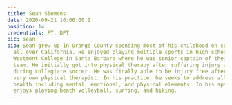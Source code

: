```yaml
---
title: Sean Siemens
date: 2020-09-21 16:06:00 Z
position: 14
credentials: PT, DPT
pic: sean
bio: Sean grew up in Orange County spending most of his childhood on soccer fields
  all over California. He enjoyed playing multiple sports in high school and attended
  Westmont College in Santa Barbara where he was senior captain of their collegiate
  team. He initially got into physical therapy after suffering injury after injury
  during collegiate soccer. He was finally able to be injury free after finding his
  very own physical therapist. In his practice, he seeks to address all aspects of
  health including mental, emotional, and physical elements. In his spare time, Sean
  enjoys playing beach volleyball, surfing, and hiking.
---
```

